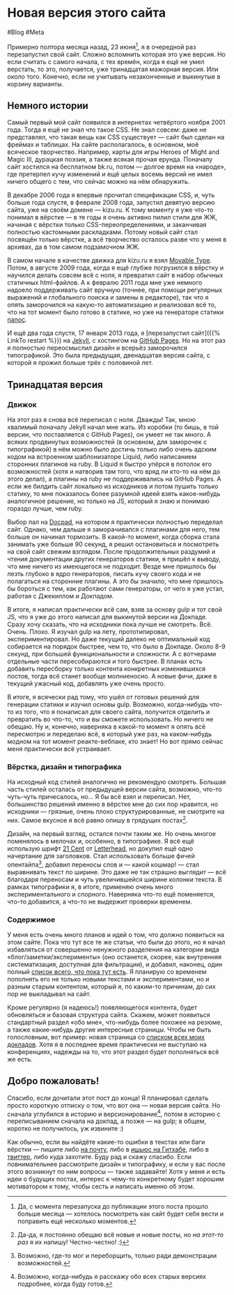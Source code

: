 # Новая версия этого сайта

#Blog #Meta

Примерно полтора месяца назад, 23 июня[^yep], я в очередной раз перезапустил свой сайт. Сложно вспомнить которая это уже версия. Но если считать с самого начала, с тех времён, когда я ещё не умел верстать, то это, получается, уже тринадцатая мажорная версия. Или около того. Конечно, если не учитывать незаконченные и выкинутые в корзину варианты.

[^yep]: Да, с момента перезапуска до публикации этого поста прошло больше месяца — хотелось посмотреть как сайт будет себя вести и поправить ещё несколько моментов.


## Немного истории

Cамый первый мой сайт появился в интернетах четвёртого ноября 2001 года. Тогда я ещё не знал что такое CSS. Не знал совсем: даже не представлял, что такая вещь как CSS существует — сайт был сделан на фреймах и таблицах. На сайте располагалось, в основном, моё всяческое творчество. Например, карты для игры Heroes of Might and Magic III, дурацкая поэзия, а также всякая прочая ерунда. Поначалу сайт хостился на бесплатном bk.ru, потом — долгое время на «народе», где претерпел кучу изменений и ещё целых восемь версий не имел ничего общего с тем, что сейчас можно на нём обнаружить.

В декабре 2006 года я впервые прочитал спецификации CSS, и, чуть больше года спустя, в феврале 2008 года, запустил девятую версию сайта, уже на своём домене — kizu.ru. К тому моменту я уже что-то понимал в вёрстке — в те годы я очень активно пилил стили для ЖЖ, начиная с вёрстки только CSS-переопределениями, и заканчивая полностью кастомными раскладками. Потому новый сайт стал посвящён только вёрстке, а всё творчество осталось разве что у меня в архивах, да в том самом подзамочном ЖЖ.

В самом начале в качестве движка для kizu.ru я взял [Movable Type](https://movabletype.org/). Потом, в августе 2009 года, когда я ещё глубже погрузился в вёрстку и научился делать совсем всё с ноля, я превратил сайт в набор обычных статичных html-файлов. А к февралю 2011 года мне уже немного надоело поддерживать сайт вручную (точнее, при помощи регулярных выражений и глобального поиска и замены в редакторе), так что я опять заморочился на какую-то автоматизацию и реализовал всё то, что на тот момент было готово в статике, но уже на генераторе статики [nanoc](http://nanoc.ws/).

И ещё два года спустя, 17 января 2013 года, я [перезапустил сайт]({{% LinkTo restart %}}) на [Jekyll](https://jekyllrb.com/), с хостингом на [GitHub Pages](https://pages.github.com/). Но на этот раз я полностью переосмыслил дизайн и всерьёз заморочился типографикой. Это была предыдущая, двенадцатая версия сайта, с которой я прожил больше трёх с половиной лет.


## Тринадцатая версия

### Движок

На этот раз я снова всё переписал с ноля. Дважды! Так, мною хвалимый поначалу Jekyll начал мне жать. Из коробки (то бишь, в той версии, что поставляется с GitHub Pages), он умеет не так много. А всяких продвинутых возможностей (в основном, для заморочек с типографикой) в нём можно было достичь только либо очень адским кодом на встроенном шаблонизаторе Liquid, либо написанием сторонних плагинов на ruby. В Liquid я быстро упёрся в потолок его возможностей (хотя и натворив там того, что вряд ли кто-то на нём до этого делал), а плагины на ruby не поддерживались на GitHub Pages. А если же билдить сайт локально из исходников и потом пушить только статику, то мне показалось более разумной идеей взять какое-нибудь аналогичное решение, но только на JS, который я знаю и понимаю гораздо лучше, чем ruby.

Выбор пал на [Docpad](http://docpad.org/), на котором я практически полностью переделал сайт. Однако, чем дальше я заморачивался с плагинами для него, тем больше он начинал тормозить. В какой-то момент, когда сборка стала занимать уже больше 90 секунд, я решил остановиться и посмотреть на свой сайт свежим взглядом. После продолжительных раздумий и чтения документации других генераторов статики, я пришёл к выводу, что мне ничего из имеющегося не подходит. Везде мне пришлось бы лезть глубоко в ядро генераторов, писать кучу своего кода и не полагаться на сторонние плагины. А это бы значило, что мне пришлось бы бороться с тем, как работают сами генераторы, от чего я уже устал, работая с Джекиллом и Докпадом.

В итоге, я написал практически всё сам, взяв за основу gulp и тот свой JS, что я уже до этого написал для выкинутой версии на Докпаде. Сразу хочу сказать, что на исходники пока лучше не смотреть. Всё. Очень. Плохо. Я изучал gulp на лету, прототипировал, экспериментировал. Но даже текущий далеко не оптимальный код собирается на порядок быстрее, чем то, что было в Докпаде. Около 8-9 секунд, при большей функциональности и сложности. А с вотчерами отдельные части пересобираются и того быстрее. В планах есть добавить пересборку только контента конкретных изменившихся постов, тогда всё станет вообще молниеносно. А новые фичи, даже в текущий ужасный код, добавлять уже очень просто.

В итоге, я всячески рад тому, что ушёл от готовых решений для генерации статики и изучил основы gulp. Возможно, когда-нибудь что-то из того, что я понаписал для своего сайта, получится отделить и превратить во что-то, что и вы сможете использовать. Но ничего не обещаю. Ну и, конечно, наверняка в какой-то момент я опять всё пересмотрю и переделаю всё, в который уже раз, на каком-нибудь модном на тот момент реакте-вебпаке, кто знает! Но вот прямо сейчас меня практически всё устраивает.


### Вёрстка, дизайн и типографика

На исходный код стилей аналогично не рекомендую смотреть. Большая часть стилей осталась от предыдущей версии сайта, возможно, что-то чуть-чуть причесалось, но… Я бы всё взял и переписал. Нет, большинство решений именно в вёрстке мне до сих пор нравится, но исходники — грязные, очень плохо структурированные, не смотрите на них. Самое вкусное я всё равно опишу в грядущих постах[^i-swear].

[^i-swear]: Да-да, я постоянно обещаю всё новые и новые посты, но _на этот-то раз_ я их напишу! Честно-честно! :)

Дизайн, на первый взгляд, остался почти таким же. Но очень многое поменялось в мелочах и, особенно, в типографике. Я всё ещё использую шрифт [21 Cent](http://www.myfonts.com/fonts/letterheadrussia/21-cent/) от [Letterhead](http://www.letterhead.ru/), но докупил ещё одно начертание для заголовков. Стал использовать больше фичей опентайпа[^overused], добавил переносы слов и — какой кошмар! — стал выравнивать текст по ширине. Это даже не так страшно выглядит — всё благодаря переносам и чуть увеличившейся ширине колонки текста. В рамках типографики я, в итоге, применяю очень много экспериментального и спорного. Наверняка что-то ещё поменяется, что-то добавится, а что-то не выдержит проверки временем.

[^overused]: Возможно, где-то мог и переборщить, только ради демонстрации возможностей.

### Содержимое

У меня есть очень много планов и идей о том, что должно появиться на этом сайте. Пока что тут все те же статьи, что были до этого, но я начал избавляться от совершенно ненужного разделения на категории вида «блог/заметки/эксперименты» (оно останется, скорее, как внутренняя систематизация, доступная для фильтрации), и добавил, наконец, один полный [список всего, что пока тут есть](/everything/). Я планирую со временем пополнять его не только новыми текстами и экспериментами, но и разным старым контентом, который я, по каким-то причинам, до сих пор не выкладывал на сайт.

Кроме регулярно (я надеюсь!) появляющегося контента, будет обновляться и базовая структура сайта. Скажем, может появиться стандартный раздел «обо мне», что-нибудь более похожее на резюме, а также какие-нибудь другие интересные страницы. Чтобы не быть голословным, вот пример: новая страница со [списком всех моих докладов](/talks/). Хотя я в последнее время практически не выступаю на конференциях, надежды на то, что этот раздел будет пополняться всё же есть.

## Добро пожаловать!

Спасибо, если дочитали этот пост до конца! Я планировал сделать просто короткую отписку о том, что вот она — новая версия сайта. Но сначала углубился в историю и версионирование[^old-versions], потом в историю с переписыванием сначала на докпад, а позже — на gulp; в общем, коротко не получилось, уж извините :)

[^old-versions]: Возможно, когда-нибудь я расскажу обо всех старых версиях подробнее, когда буду готов.

Как обычно, если вы найдёте какие-то ошибки в текстах или баги вёрстки — пишите либо [на почту](mailto:kizmarh@ya.ru), либо в [ишьюс на Гитхабе](gh:kizu/kizu.github.com/issues), либо в [твиттер](@ki_zu), либо куда захотите. Буду рад и скажу спасибо. Если повнимательнее рассмотрите дизайн и типографику, и если у вас после этого возникнут по ним вопросы — также задавайте! Хотя у меня и есть идеи о будущих постах, интерес к чему-то конкретному будет хорошим мотиватором к тому, чтобы сесть и написать именно об этом.

